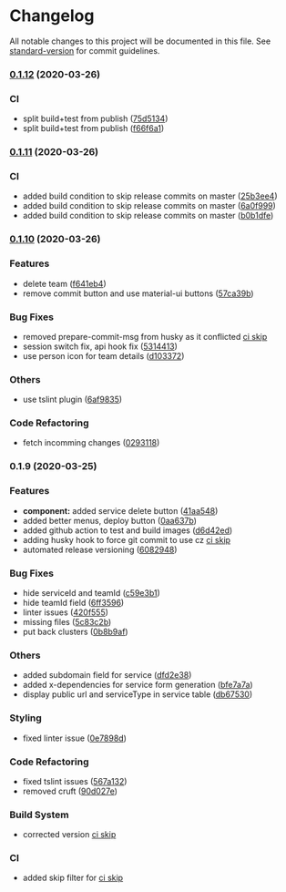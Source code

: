 # Changelog

All notable changes to this project will be documented in this file. See
[standard-version](https://github.com/conventional-changelog/standard-version) for commit guidelines.

### [0.1.12](https://github.com/redkubes/otomi-stack-web/compare/v0.1.11...v0.1.12) (2020-03-26)

### CI

- split build+test from publish
  ([75d5134](https://github.com/redkubes/otomi-stack-web/commit/75d513448af0773d29cc7b4cf6fb14dea6817352))
- split build+test from publish
  ([f66f6a1](https://github.com/redkubes/otomi-stack-web/commit/f66f6a1e8ba979882ec47596f02d23ccbed14017))

### [0.1.11](https://github.com/redkubes/otomi-stack-web/compare/v0.1.10...v0.1.11) (2020-03-26)

### CI

- added build condition to skip release commits on master
  ([25b3ee4](https://github.com/redkubes/otomi-stack-web/commit/25b3ee49ebed00ff978661d3fe9dfa927f453b81))
- added build condition to skip release commits on master
  ([6a0f999](https://github.com/redkubes/otomi-stack-web/commit/6a0f9994f6be6204d5637bd163557b7f876581f1))
- added build condition to skip release commits on master
  ([b0b1dfe](https://github.com/redkubes/otomi-stack-web/commit/b0b1dfe6e0740e40b7980e35683d552abe734456))

### [0.1.10](https://github.com/redkubes/otomi-stack-web/compare/v0.1.9...v0.1.10) (2020-03-26)

### Features

- delete team ([f641eb4](https://github.com/redkubes/otomi-stack-web/commit/f641eb48980b3831f8ab2cabbd009f9f69c5ac1f))
- remove commit button and use material-ui buttons
  ([57ca39b](https://github.com/redkubes/otomi-stack-web/commit/57ca39b31c27b2792642eb201707bf0bc68f0cef))

### Bug Fixes

- removed prepare-commit-msg from husky as it conflicted
  [ci skip](<[ca46659](https://github.com/redkubes/otomi-stack-web/commit/ca466590e6e79b34ec991fcab38a70167484bc80)>)
- session switch fix, api hook fix
  ([5314413](https://github.com/redkubes/otomi-stack-web/commit/531441392692c50fd3e9a3aa11a9433868144bfe))
- use person icon for team details
  ([d103372](https://github.com/redkubes/otomi-stack-web/commit/d103372541f68565ef089179fa8a4a84f62b6a5f))

### Others

- use tslint plugin
  ([6af9835](https://github.com/redkubes/otomi-stack-web/commit/6af9835ddb4c453087f72ec4b6ffa5fb16e9874b))

### Code Refactoring

- fetch incomming changes
  ([0293118](https://github.com/redkubes/otomi-stack-web/commit/0293118fe1bbf977c2c076c97379b277918b7409))

### 0.1.9 (2020-03-25)

### Features

- **component:** added service delete button
  ([41aa548](https://github.com/redkubes/otomi-stack-web/commit/41aa54865e124235ef38e9743ed0590008b06b50))
- added better menus, deploy button
  ([0aa637b](https://github.com/redkubes/otomi-stack-web/commit/0aa637b1a273d71710b0253274ea4c485ea2677c))
- added github action to test and build images
  ([d6d42ed](https://github.com/redkubes/otomi-stack-web/commit/d6d42edd4affd095befa811bde6a24802c373023))
- adding husky hook to force git commit to use cz
  [ci skip](<[21c7294](https://github.com/redkubes/otomi-stack-web/commit/21c72942ed1ffddfd7790419e7f084d4df8981e7)>)
- automated release versioning
  ([6082948](https://github.com/redkubes/otomi-stack-web/commit/608294856493af24247025b757f291b1efeefec6))

### Bug Fixes

- hide serviceId and teamId
  ([c59e3b1](https://github.com/redkubes/otomi-stack-web/commit/c59e3b155e31e64fcf8a486ac7a969fb6e1648ad))
- hide teamId field
  ([6ff3596](https://github.com/redkubes/otomi-stack-web/commit/6ff3596ad9a1906a094b1e06e5ca3550264653da))
- linter issues ([420f555](https://github.com/redkubes/otomi-stack-web/commit/420f55594c0fe8a2dab36d1eb694506e36c7681e))
- missing files ([5c83c2b](https://github.com/redkubes/otomi-stack-web/commit/5c83c2bfe0631a6bc13e38dbc1dcc8a98cd04022))
- put back clusters
  ([0b8b9af](https://github.com/redkubes/otomi-stack-web/commit/0b8b9af660e7f97362e6a4ce20087f57ccb5eb23))

### Others

- added subdomain field for service
  ([dfd2e38](https://github.com/redkubes/otomi-stack-web/commit/dfd2e380f1e2d0d0c3c7def73355f229026a8b28))
- added x-dependencies for service form generation
  ([bfe7a7a](https://github.com/redkubes/otomi-stack-web/commit/bfe7a7a386c6a220ba3a28858177d7dd2cf14991))
- display public url and serviceType in service table
  ([db67530](https://github.com/redkubes/otomi-stack-web/commit/db675302899aea1ee883d88f274ab97c4c64609f))

### Styling

- fixed linter issue
  ([0e7898d](https://github.com/redkubes/otomi-stack-web/commit/0e7898de6623f9376963181585782e3ba401dded))

### Code Refactoring

- fixed tslint issues
  ([567a132](https://github.com/redkubes/otomi-stack-web/commit/567a132eb0958723e7469b6426af8ba800cb71aa))
- removed cruft ([90d027e](https://github.com/redkubes/otomi-stack-web/commit/90d027ecc096d9aa6bfdc5907d299b52975a4720))

### Build System

- corrected version
  [ci skip](<[f216332](https://github.com/redkubes/otomi-stack-web/commit/f216332a352d476be0be6ebc7b6da6ceb8948f58)>)

### CI

- added skip filter for
  [ci skip](<[4a402aa](https://github.com/redkubes/otomi-stack-web/commit/4a402aa92773bcbf5b6474a88d1cb87807a36c80)>)
